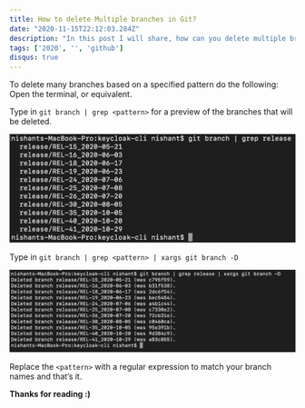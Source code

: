 ```yaml
---
title: How to delete Multiple branches in Git?
date: "2020-11-15T22:12:03.284Z"
description: "In this post I will share, how can you delete multiple branch in GIT?"
tags: ['2020', '', 'github']
disqus: true
---
```



To delete many branches based on a specified pattern do the following:
Open the terminal, or equivalent.

Type in `git branch | grep <pattern>` for a preview of the branches that will be deleted.

![preview branches](preview.jpg)

Type in `git branch | grep <pattern> | xargs git branch -D`

![deleted branches](deleted.jpg)

Replace the `<pattern>` with a regular expression to match your branch names and that’s it.

**Thanks for reading :)**

